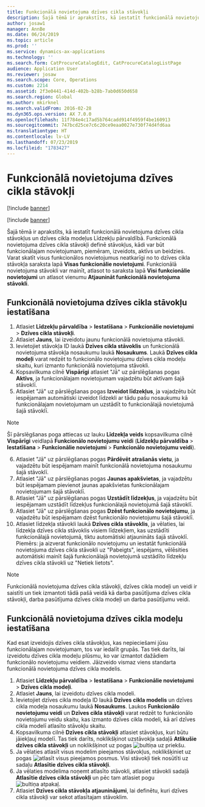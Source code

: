 ```yaml
---
title: Funkcionālā novietojuma dzīves cikla stāvokļi
description: Šajā tēmā ir aprakstīts, kā iestatīt funkcionālā novietojuma stāvokļus un dzīves cikla modeļus Līdzekļu pārvaldībā.
author: josaw1
manager: AnnBe
ms.date: 06/24/2019
ms.topic: article
ms.prod: ''
ms.service: dynamics-ax-applications
ms.technology: ''
ms.search.form: CatProcureCatalogEdit, CatProcureCatalogListPage
audience: Application User
ms.reviewer: josaw
ms.search.scope: Core, Operations
ms.custom: 2214
ms.assetid: 2f3e0441-414d-402b-b28b-7ab0d650d658
ms.search.region: Global
ms.author: mkirknel
ms.search.validFrom: 2016-02-28
ms.dyn365.ops.version: AX 7.0.0
ms.openlocfilehash: 11f784e4c17ad5b764cadd914f4959f4be160913
ms.sourcegitcommit: 747bcd25ce7c6c20ce9eaa0027e730f74d4fd6aa
ms.translationtype: HT
ms.contentlocale: lv-LV
ms.lasthandoff: 07/23/2019
ms.locfileid: "1783427"
---
```

# <a name="functional-location-lifecycle-states"></a>Funkcionālā novietojuma dzīves cikla stāvokļi

[!include [banner](../../includes/banner.md)]

[!include [banner](../../includes/preview-banner.md)]

Šajā tēmā ir aprakstīts, kā iestatīt funkcionālā novietojuma dzīves cikla stāvokļus un dzīves cikla modeļus Līdzekļu pārvaldībā. Funkcionālā novietojuma dzīves cikla stāvokļi definē stāvokļus, kādi var būt funkcionālajam novietojumam, piemēram, izveidots, aktīvs un beidzies. Varat skatīt visus funkcionālos novietojumus neatkarīgi no to dzīves cikla stāvokļa saraksta lapā **Visas funkcionālie novietojumi**. Funkcionālā novietojuma stāvokli var mainīt, atlasot to saraksta lapā **Visi funkcionālie novietojumi** un atlasot vienumu **Atjaunināt funkcionālā novietojuma stāvokli**.

## <a name="set-up-functional-location-lifecycle-states"></a>Funkcionālā novietojuma dzīves cikla stāvokļu iestatīšana

1. Atlasiet **Līdzekļu pārvaldība** > **Iestatīšana** > **Funkcionālie novietojumi** > **Dzīves cikla stāvokļi**.
2. Atlasiet **Jauns**, lai izveidotu jaunu funkcionālā novietojuma stāvokli.
3. Ievietojiet stāvokļa ID laukā **Dzīves cikla stāvoklis** un funkcionālā novietojuma stāvokļa nosaukumu laukā **Nosaukums**. Laukā **Dzīves cikla modeļi** varat redzēt to funkcionālo novietojumu dzīves cikla modeļu skaitu, kuri izmanto funkcionālā novietojuma stāvokli.
4. Kopsavilkuma cilnē **Vispārīgi** atlasiet "Jā" uz pārslēgšanas pogas **Aktīvs**, ja funkcionālajam novietojumam vajadzētu būt aktīvam šajā stāvoklī.
5. Atlasiet "Jā" uz pārslēgšanas pogas **Izveidot līdzekļus**, ja vajadzētu būt iespējamam automātiski izveidot līdzekli ar tādu pašu nosaukumu kā funkcionālajam novietojumam un uzstādīt to funkcionālajā novietojumā šajā stāvoklī.  
>[!NOTE]
>Šī pārslēgšanas poga attiecas uz lauku **Līdzekļa veids** kopsavilkuma cilnē **Vispārīgi** veidlapā **Funkcionālo novietojumu veidi** (**Līdzekļu pārvaldība** > **Iestatīšana** > **Funkcionālie novietojumi** > **Funkcionālo novietojumu veidi**).
6. Atlasiet "Jā" uz pārslēgšanas pogas **Pārdēvēt atrašanās vietu**, ja vajadzētu būt iespējamam mainīt funkcionālā novietojuma nosaukumu šajā stāvoklī.
7. Atlasiet "Jā" uz pārslēgšanas pogas **Jaunas apakšvietas**, ja vajadzētu būt iespējamam pievienot jaunas apakšvietas funkcionālajam novietojumam šajā stāvoklī.
8. Atlasiet "Jā" uz pārslēgšanas pogas **Uzstādīt līdzekļus**, ja vajadzētu būt iespējamam uzstādīt līdzekļus funkcionālajā novietojumā šajā stāvoklī.
9. Atlasiet "Jā" uz pārslēgšanas pogas **Dzēst funkcionālo novietojumu**, ja vajadzētu būt iespējamam dzēst funkcionālo novietojumu šajā stāvoklī.
10. Atlasiet līdzekļa stāvokli laukā **Dzīves cikla stāvoklis**, ja vēlaties, lai līdzekļa dzīves cikla stāvoklis visiem līdzekļiem, kas uzstādīti funkcionālajā novietojumā, tiktu automātiski atjaunināts šajā stāvoklī. Piemērs: ja aizverat funkcionālo novietojumu un iestatāt funkcionālā novietojuma dzīves cikla stāvokli uz "Pabeigts", iespējams, vēlēsities automātiski mainīt šajā funkcionālajā novietojumā uzstādīto līdzekļu dzīves cikla stāvokli uz "Netiek lietots".


>[!NOTE]
>Funkcionālā novietojuma dzīves cikla stāvokļi, dzīves cikla modeļi un veidi ir saistīti un tiek izmantoti tādā pašā veidā kā darba pasūtījuma dzīves cikla stāvokļi, darba pasūtījuma dzīves cikla modeļi un darba pasūtījumu veidi. 

## <a name="set-up-functional-location-lifecycle-models"></a>Funkcionālā novietojuma dzīves cikla modeļu iestatīšana

Kad esat izveidojis dzīves cikla stāvokļus, kas nepieciešami jūsu funkcionālajam novietojumam, tos var iedalīt grupās. Tas tiek darīts, lai izveidotu dzīves cikla modeļu plūsmu, ko var izmantot dažādiem funkcionālo novietojumu veidiem. Jāizveido vismaz viens standarta funkcionālā novietojuma dzīves cikla modelis.

1. Atlasiet **Līdzekļu pārvaldība** > **Iestatīšana** > **Funkcionālie novietojumi** > **Dzīves cikla modeļi**.
2. Atlasiet **Jauns**, lai izveidotu dzīves cikla modeli.
3. Ievietojiet dzīves cikla modeļa ID laukā **Dzīves cikla modelis** un dzīves cikla modeļa nosaukumu laukā **Nosaukums**. Laukos **Funkcionālo novietojumu veidi** un **Dzīves cikla stāvokļi** varat redzēt to funkcionālo novietojumu veidu skaitu, kas izmanto dzīves cikla modeli, kā arī dzīves cikla modelī atlasīto stāvokļu skaitu.
4. Kopsavilkuma cilnē **Dzīves cikla stāvokļi** atlasiet stāvokļus, kuri būtu jāiekļauj modelī. Tas tiek darīts, noklikšķinot uzstāvokļa sadaļā **Atlikušie dzīves cikla stāvokļi** un noklikšķinot uz pogas ![bultiņa uz priekšu](media/02-setup-for-functional-locations.png).
5. Ja vēlaties atlasīt visus modelim pieejamos stāvokļus, noklikšķiniet uz pogas ![atlasīt visus pieejamos posmus](media/03-setup-for-functional-locations.png). Visi stāvokļi tiek nosūtīti uz sadaļu **Atlasītie dzīves cikla stāvokļi**.
6. Ja vēlaties modelima noņemt atlasīto stāvokli, atlasiet stāvokli sadaļā **Atlasītie dzīves cikla stāvokļi** un pēc tam atlasiet pogu ![bultiņa atpakaļ](media/04-setup-for-functional-locations.png).
7. Atlasiet **Dzīves cikla stāvokļa atjauninājumi**, lai definētu, kuri dzīves cikla stāvokļi var sekot atlasītajam stāvoklim.
